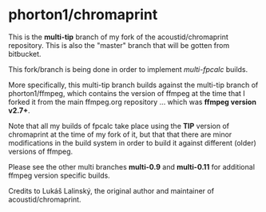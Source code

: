 phorton1/chromaprint
=========================

This is the **multi-tip** branch of my fork of the acoustid/chromaprint repository.  This is also the "master" branch that will be gotten from bitbucket.

This fork/branch is being done in order to implement *multi-fpcalc* builds.

More specifically, this multi-tip branch builds against the multi-tip branch of phorton1/ffmpeg, which contains the version of ffmpeg at the time that I forked it from the main ffmpeg.org repository ... which was **ffmpeg version v2.7+**.

Note that all my builds of fpcalc take place using the **TIP** version of chromaprint at the time of my fork of it, but that that there are minor modifications in the build system in order to build it against different (older) versions of ffmpeg.

Please see the other multi branches **multi-0.9** and **multi-0.11** for additional ffmpeg version specific builds.

Credits to Lukáš Lalinský, the original author and maintainer of acoustid/chromaprint.

